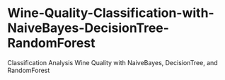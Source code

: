 # Wine-Quality-Classification-with-NaiveBayes-DecisionTree-RandomForest
Classification Analysis Wine Quality with NaiveBayes, DecisionTree, and RandomForest
